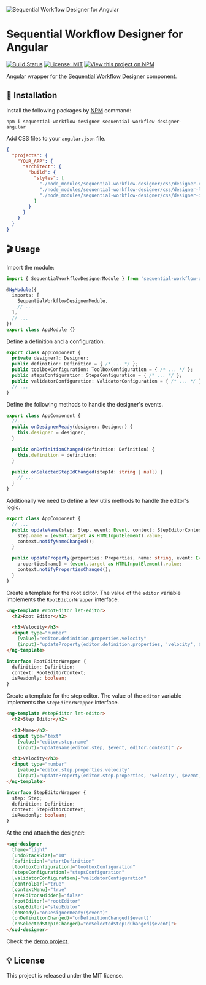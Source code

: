 ![Sequential Workflow Designer for Angular](https://raw.githubusercontent.com/nocode-js/sequential-workflow-designer/main/.github/cover.png)

# Sequential Workflow Designer for Angular

[![Build Status](https://img.shields.io/endpoint.svg?url=https%3A%2F%2Factions-badge.atrox.dev%2Fb4rtaz%2Fsequential-workflow-designer%2Fbadge%3Fref%3Dmain&style=flat-square)](https://actions-badge.atrox.dev/b4rtaz/sequential-workflow-designer/goto?ref=main) [![License: MIT](https://img.shields.io/badge/license-MIT-green?style=flat-square)](/LICENSE) [![View this project on NPM](https://img.shields.io/npm/v/sequential-workflow-designer-angular.svg?style=flat-square)](https://npmjs.org/package/sequential-workflow-designer-angular)

Angular wrapper for the [Sequential Workflow Designer](https://github.com/nocode-js/sequential-workflow-designer) component.

## 🚀 Installation

Install the following packages by [NPM](https://www.npmjs.com/) command:

`npm i sequential-workflow-designer sequential-workflow-designer-angular`

Add CSS files to your `angular.json` file.

```json
{
  "projects": {
    "YOUR_APP": {
      "architect": {
        "build": {
          "styles": [
            "./node_modules/sequential-workflow-designer/css/designer.css",
            "./node_modules/sequential-workflow-designer/css/designer-light.css",
            "./node_modules/sequential-workflow-designer/css/designer-dark.css"
          ]
        }
      }
    }
  }
}
```

## 🎬 Usage

Import the module:

```ts
import { SequentialWorkflowDesignerModule } from 'sequential-workflow-designer-angular';

@NgModule({
  imports: [
    SequentialWorkflowDesignerModule,
    // ...
  ],
  // ...
})
export class AppModule {}
```

Define a definition and a configuration.

```ts
export class AppComponent {
  private designer?: Designer;
  public definition: Definition = { /* ... */ };
  public toolboxConfiguration: ToolboxConfiguration = { /* ... */ };
  public stepsConfiguration: StepsConfiguration = { /* ... */ };
  public validatorConfiguration: ValidatorConfiguration = { /* ... */ };
  // ...
}
```

Define the following methods to handle the designer's events.

```ts
export class AppComponent {
  //...
  public onDesignerReady(designer: Designer) {
    this.designer = designer;
  }

  public onDefinitionChanged(definition: Definition) {
    this.definition = definition;
  }

  public onSelectedStepIdChanged(stepId: string | null) {
    // ...
  }
}
```

Additionally we need to define a few utils methods to handle the editor's logic.

```ts
export class AppComponent {
  // ...
  public updateName(step: Step, event: Event, context: StepEditorContext) {
    step.name = (event.target as HTMLInputElement).value;
    context.notifyNameChanged();
  }

  public updateProperty(properties: Properties, name: string, event: Event, context: RootEditorContext | StepEditorContext) {
    properties[name] = (event.target as HTMLInputElement).value;
    context.notifyPropertiesChanged();
  }
}
```

Create a template for the root editor. The value of the `editor` variable implements the `RootEditorWrapper` interface.

```html
<ng-template #rootEditor let-editor>
  <h2>Root Editor</h2>

  <h3>Velocity</h3>
  <input type="number"
    [value]="editor.definition.properties.velocity"
    (input)="updateProperty(editor.definition.properties, 'velocity', $event, editor.context)" />
</ng-template>
```

```ts
interface RootEditorWrapper {
  definition: Definition;
  context: RootEditorContext;
  isReadonly: boolean;
}
```

Create a template for the step editor. The value of the `editor` variable implements the `StepEditorWrapper` interface.

```html
<ng-template #stepEditor let-editor>
  <h2>Step Editor</h2>

  <h3>Name</h3>
  <input type="text"
    [value]="editor.step.name"
    (input)="updateName(editor.step, $event, editor.context)" />

  <h3>Velocity</h3>
  <input type="number"
    [value]="editor.step.properties.velocity"
    (input)="updateProperty(editor.step.properties, 'velocity', $event, editor.context)" />
</ng-template>
```

```ts
interface StepEditorWrapper {
  step: Step;
  definition: Definition;
  context: StepEditorContext;
  isReadonly: boolean;
}
```

At the end attach the designer:

```html
<sqd-designer
  theme="light"
  [undoStackSize]="10"
  [definition]="startDefinition"
  [toolboxConfiguration]="toolboxConfiguration"
  [stepsConfiguration]="stepsConfiguration"
  [validatorConfiguration]="validatorConfiguration"
  [controlBar]="true"
  [contextMenu]="true"
  [areEditorsHidden]="false"
  [rootEditor]="rootEditor"
  [stepEditor]="stepEditor"
  (onReady)="onDesignerReady($event)"
  (onDefinitionChanged)="onDefinitionChanged($event)"
  (onSelectedStepIdChanged)="onSelectedStepIdChanged($event)">
</sqd-designer>
```

Check the [demo project](https://github.com/nocode-js/sequential-workflow-designer/tree/main/demos/angular-app).

## 💡 License

This project is released under the MIT license.
